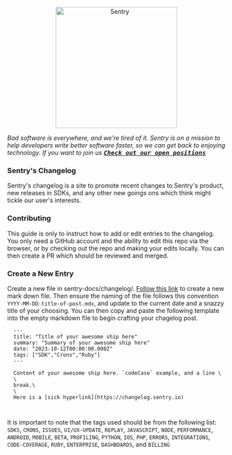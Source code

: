 <p align="center">
  <a href="https://sentry.io/?utm_source=github&utm_medium=logo" target="_blank">
    <picture>
      <source srcset="https://sentry-brand.storage.googleapis.com/sentry-logo-white.png" media="(prefers-color-scheme: dark)" />
      <source srcset="https://sentry-brand.storage.googleapis.com/sentry-logo-black.png" media="(prefers-color-scheme: light), (prefers-color-scheme: no-preference)" />
      <img src="https://sentry-brand.storage.googleapis.com/sentry-logo-black.png" alt="Sentry" width="280">
    </picture>
  </a>
</p>

_Bad software is everywhere, and we're tired of it. Sentry is on a mission to help developers write better software faster, so we can get back to enjoying technology. 
If you want to join us [<kbd>**Check out our open positions**</kbd>](https://sentry.io/careers/)_

### Sentry's Changelog
Sentry's changelog is a site to promote recent changes to Sentry's product, new releases in SDKs, and any other new goings ons which think might
tickle our user's interests.

### Contributing
This guide is only to instruct how to add or edit entries to the changelog. You only need a GitHub account and the ability to edit this repo
via the browser, or by checking out the repo and making your edits locally. You can then create a PR which should be reviewed and merged.

### Create a New Entry

Create a new file in sentry-docs/changelog/. [Follow this link](https://github.com/getsentry/sentry-docs/new/smeubank-changelog-contribution/changelog?filename=YYYY-MM-title-of-post.mdx) to create a new mark down file. Then ensure the naming of the file follows this convention ```YYYY-MM-DD-title-of-post.mdx```, and update to the current date and a snazzy title of your choosing. You can then copy and paste the following template into the empty markdown file to begin crafting your chagelog post.


```
  ---
  title: "Title of your awesome ship here"
  summary: "Summary of your awesome ship here"
  date: "2023-10-12T00:00:00.000Z"
  tags: ["SDK","Crons","Ruby"]
  ---

  Content of your awesome ship here. `codeCase` example, and a line \
  \
  break.\
  \
  Here is a [sick hyperlink](https://changelog.sentry.io)

 

```

It is important to note that the tags used should be from the following list: 
```SDKS```,
```CRONS```,
```ISSUES```,
```UI/UX-UPDATE```,
```REPLAY```,
```JAVASCRIPT```,
```NODE```,
```PERFORMANCE```,
```ANDROID```,
```MOBILE```,
```BETA```,
```PROFILING```,
```PYTHON```,
```IOS```,
```PHP```,
```ERRORS```,
```INTEGRATIONS```,
```CODE-COVERAGE```,
```RUBY```,
```ENTERPRISE```,
```DASHBOARDS```, and
```BILLING```
